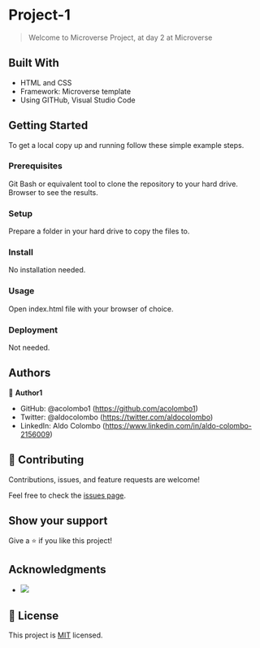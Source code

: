 # Project-1

> Welcome to Microverse Project, at day 2 at Microverse

## Built With

- HTML and CSS
- Framework: Microverse template
- Using GITHub, Visual Studio Code

## Getting Started

To get a local copy up and running follow these simple example steps.

### Prerequisites

Git Bash or equivalent tool to clone the repository to your hard drive.
Browser to see the results.

### Setup

Prepare a folder in your hard drive to copy the files to.

### Install

No installation needed.

### Usage

Open index.html file with your browser of choice.

### Deployment

Not needed.

## Authors

👤 **Author1**

- GitHub: @acolombo1 (https://github.com/acolombo1)
- Twitter: @aldocolombo (https://twitter.com/aldocolombo)
- LinkedIn: Aldo Colombo (https://www.linkedin.com/in/aldo-colombo-2156009)

## 🤝 Contributing

Contributions, issues, and feature requests are welcome!

Feel free to check the [issues page](../../issues/).

## Show your support

Give a ⭐️ if you like this project!

## Acknowledgments

- ![](https://img.shields.io/badge/Microverse-blueviolet)

## 📝 License

This project is [MIT](./LICENSE) licensed.

